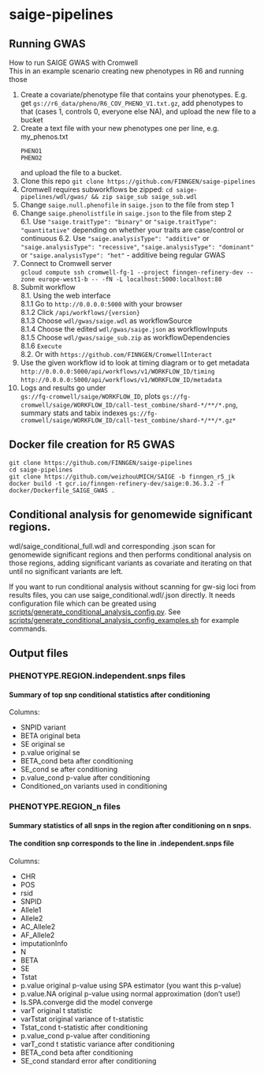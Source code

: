 # saige-pipelines

## Running GWAS

How to run SAIGE GWAS with Cromwell  
This in an example scenario creating new phenotypes in R6 and running those

1. Create a covariate/phenotype file that contains your phenotypes. E.g. get `gs://r6_data/pheno/R6_COV_PHENO_V1.txt.gz`, add phenotypes to that (cases 1, controls 0, everyone else NA), and upload the new file to a bucket
2. Create a text file with your new phenotypes one per line, e.g.  
    my_phenos.txt
    ```
    PHENO1
    PHENO2
    ```
    and upload the file to a bucket.
3. Clone this repo `git clone https://github.com/FINNGEN/saige-pipelines`
4. Cromwell requires subworkflows be zipped: `cd saige-pipelines/wdl/gwas/ && zip saige_sub saige_sub.wdl`
5. Change `saige.null.phenofile` in `saige.json` to the file from step 1
6. Change `saige.phenolistfile` in `saige.json` to the file from step 2  
    6.1. Use `"saige.traitType": "binary"` or `"saige.traitType": "quantitative"` depending on whether your traits are case/control or continuous
    6.2. Use `"saige.analysisType": "additive"` or `"saige.analysisType": "recessive"`, `"saige.analysisType": "dominant"` or `"saige.analysisType": "het"` - additive being regular GWAS
7. Connect to Cromwell server  
    `gcloud compute ssh cromwell-fg-1 --project finngen-refinery-dev --zone europe-west1-b -- -fN -L localhost:5000:localhost:80`
8. Submit workflow  
    8.1. Using the web interface  
        8.1.1 Go to `http://0.0.0.0:5000` with your browser  
        8.1.2 Click `/api/workflows/{version}`  
        8.1.3 Choose `wdl/gwas/saige.wdl` as workflowSource  
        8.1.4 Choose the edited `wdl/gwas/saige.json` as workflowInputs  
        8.1.5 Choose `wdl/gwas/saige_sub.zip` as workflowDependencies  
        8.1.6 `Execute`  
    8.2. Or with `https://github.com/FINNGEN/CromwellInteract`    
9. Use the given workflow id to look at timing diagram or to get metadata  
`http://0.0.0.0:5000/api/workflows/v1/WORKFLOW_ID/timing`
`http://0.0.0.0:5000/api/workflows/v1/WORKFLOW_ID/metadata`
10. Logs and results go under  
`gs://fg-cromwell/saige/WORKFLOW_ID`, plots `gs://fg-cromwell/saige/WORKFLOW_ID/call-test_combine/shard-*/**/*.png`, summary stats and tabix indexes `gs://fg-cromwell/saige/WORKFLOW_ID/call-test_combine/shard-*/**/*.gz*`

## Docker file creation for R5 GWAS

```
git clone https://github.com/FINNGEN/saige-pipelines
cd saige-pipelines
git clone https://github.com/weizhouUMICH/SAIGE -b finngen_r5_jk
docker build -t gcr.io/finngen-refinery-dev/saige:0.36.3.2 -f docker/Dockerfile_SAIGE_GWAS .
```

## Conditional analysis for genomewide significant regions.

wdl/saige_conditional_full.wdl and corresponding .json scan for genomewide significant regions and then performs conditional analysis on those regions, adding significant variants as covariate and iterating on that until no significant variants are left.

If you want to run conditional analysis without scanning for gw-sig loci from results files, you can use saige_conditional.wdl/.json directly. It needs configuration file which can be greated using [scripts/generate_conditional_analysis_config.py](scripts/generate_conditional_analysis_config.py). See [scripts/generate_conditional_analysis_config_examples.sh](scripts/generate_conditional_analysis_config_examples.sh) for example commands.

## Output files

### PHENOTYPE.REGION.independent.snps files
#### Summary of top snp conditional statistics after conditioning

Columns:

- SNPID   variant
- BETA    original beta
- SE      original se
- p.value original se
- BETA_cond       beta after conditioning
- SE_cond se after conditioning
- p.value_cond    p-value after conditioning
- Conditioned_on variants used in conditioning 


### PHENOTYPE.REGION_n files
#### Summary statistics of all snps in the region after conditioning on n snps.
#### The condition snp corresponds to the line in .independent.snps file

Columns:
- CHR 
- POS 
- rsid 
- SNPID 
- Allele1 
- Allele2 
- AC_Allele2 
- AF_Allele2 
- imputationInfo 
- N 
- BETA 
- SE 
- Tstat 
- p.value  original p-value using SPA estimator (you want this p-value)
- p.value.NA  original p-value using normal approximation (don’t use!)
- Is.SPA.converge  did the model converge
- varT original t statistic
- varTstat  original variance of t-statistic
- Tstat_cond  t-statistic after conditioning
- p.value_cond  p-value after conditioning
- varT_cond  t statistic variance after conditioning
- BETA_cond  beta after conditioning
- SE_cond standard error after conditioning



